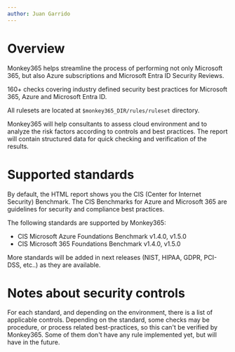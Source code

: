 ```yaml
---
author: Juan Garrido
---
```


# Overview

Monkey365 helps streamline the process of performing not only Microsoft 365, but also Azure subscriptions and Microsoft Entra ID Security Reviews.

160+ checks covering industry defined security best practices for Microsoft 365, Azure and Microsoft Entra ID.

All rulesets are located at ```$monkey365_DIR/rules/ruleset``` directory.

Monkey365 will help consultants to assess cloud environment and to analyze the risk factors according to controls and best practices. The report will contain structured data for quick checking and verification of the results.

# Supported standards

By default, the HTML report shows you the CIS (Center for Internet Security) Benchmark. The CIS Benchmarks for Azure and Microsoft 365 are guidelines for security and compliance best practices.

The following standards are supported by Monkey365:

* CIS Microsoft Azure Foundations Benchmark v1.4.0, v1.5.0
* CIS Microsoft 365 Foundations Benchmark v1.4.0, v1.5.0

More standards will be added in next releases (NIST, HIPAA, GDPR, PCI-DSS, etc..) as they are available.

# Notes about security controls

For each standard, and depending on the environment, there is a list of applicable controls. Depending on the standard, some checks may be procedure, or process related best-practices, so this can't be verified by Monkey365. Some of them don't have any rule implemented yet, but will have in the future.
